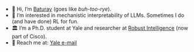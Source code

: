 - 🚀 Hi, I’m [Baturay](https://baturaysaglam.com/) (goes like _buh-too-rye_).
- 🧠 I’m interested in mechanistic interpretability of LLMs. Sometimes I do (and have done) RL for fun.
- 🏛️ I’m a Ph.D. student at Yale and researcher at [Robust Intelligence](https://www.robustintelligence.com) (now part of Cisco). 
- 📡 Reach me at: [Yale e-mail](mailto:baturay.saglam@yale.edu)

<!---
baturaysaglam/baturaysaglam is a ✨ special ✨ repository because its `README.md` (this file) appears on your GitHub profile.
You can click the Preview link to take a look at your changes.
--->
